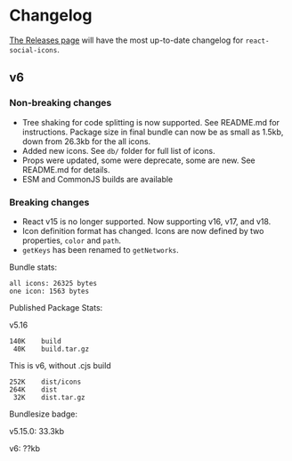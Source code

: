 # Changelog

[The Releases page](https://github.com/jaketrent/react-social-icons/releases)
will have the most up-to-date changelog for `react-social-icons`.

## v6

### Non-breaking changes

- Tree shaking for code splitting is now supported. See README.md for
  instructions. Package size in final bundle can now be as small as 1.5kb, down
  from 26.3kb for the all icons.
- Added new icons. See `db/` folder for full list of icons.
- Props were updated, some were deprecate, some are new. See README.md for
  details.
- ESM and CommonJS builds are available

### Breaking changes

- React v15 is no longer supported. Now supporting v16, v17, and v18.
- Icon definition format has changed. Icons are now defined by two properties,
  `color` and `path`.
- `getKeys` has been renamed to `getNetworks`.

Bundle stats:

```
all icons: 26325 bytes
one icon: 1563 bytes
```

Published Package Stats:

v5.16
```
140K	build
 40K	build.tar.gz
```

This is v6, without .cjs build

```
252K	dist/icons
264K	dist
 32K	dist.tar.gz
```

Bundlesize badge:

v5.15.0: 33.3kb

v6: ??kb
